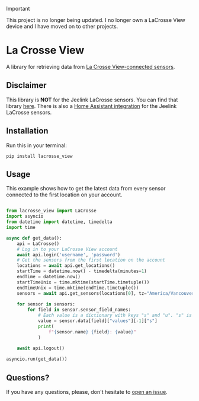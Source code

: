 > [!IMPORTANT]
> This project is no longer being updated. I no longer own a LaCrosse View device and I have moved on to other projects.

# La Crosse View

A library for retrieving data from [La Crosse View-connected sensors](https://www.lacrossetechnology.com/collections/lacrosse-view-connected).

## Disclaimer

This library is **NOT** for the Jeelink LaCrosse sensors. You can find that library [here](https://pypi.org/project/pylacrosse/).
There is also a [Home Assistant integration](https://home-assistant.io/integrations/lacrosse) for the Jeelink LaCrosse sensors.

## Installation

Run this in your terminal:
```
pip install lacrosse_view
```

## Usage

This example shows how to get the latest data from every sensor connected to the first location on your account.
```python

from lacrosse_view import LaCrosse
import asyncio
from datetime import datetime, timedelta
import time

async def get_data():
    api = LaCrosse()
    # Log in to your LaCrosse View account
    await api.login('username', 'password')
    # Get the sensors from the first location on the account
    locations = await api.get_locations()
    startTime = datetime.now() - timedelta(minutes=1)
    endTime = datetime.now()
    startTimeUnix = time.mktime(startTime.timetuple())
    endTimeUnix = time.mktime(endTime.timetuple())
    sensors = await api.get_sensors(locations[0], tz="America/Vancouver", start=startTimeUnix, end=endTimeUnix)
 
    for sensor in sensors:
        for field in sensor.sensor_field_names:
            # Each value is a dictionary with keys "s" and "u". "s" is the value and "u" is the Unix timestamp for it.
            value = sensor.data[field]["values"][-1]["s"]
            print(
                f"{sensor.name} {field}: {value}"
            )
    
    await api.logout()

asyncio.run(get_data())


```

## Questions?
If you have any questions, please, don't hesitate to [open an issue](https://github.com/IceBotYT/lacrosse_view/issues/new).
